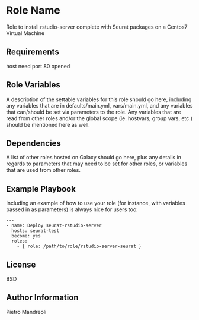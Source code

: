 Role Name
=========

Role to install rstudio-server  complete with Seurat packages on a Centos7 Virtual Machine

Requirements
------------
host need port 80 opened

Role Variables
--------------

A description of the settable variables for this role should go here, including any variables that are in defaults/main.yml, vars/main.yml, and any variables that can/should be set via parameters to the role. Any variables that are read from other roles and/or the global scope (ie. hostvars, group vars, etc.) should be mentioned here as well.

Dependencies
------------

A list of other roles hosted on Galaxy should go here, plus any details in regards to parameters that may need to be set for other roles, or variables that are used from other roles.

Example Playbook
----------------

Including an example of how to use your role (for instance, with variables passed in as parameters) is always nice for users too:

```
---
- name: Deploy seurat-rstudio-server
  hosts: seurat-test
  become: yes
  roles:
    - { role: /path/to/role/rstudio-server-seurat }
```

License
-------

BSD

Author Information
------------------

Pietro Mandreoli
